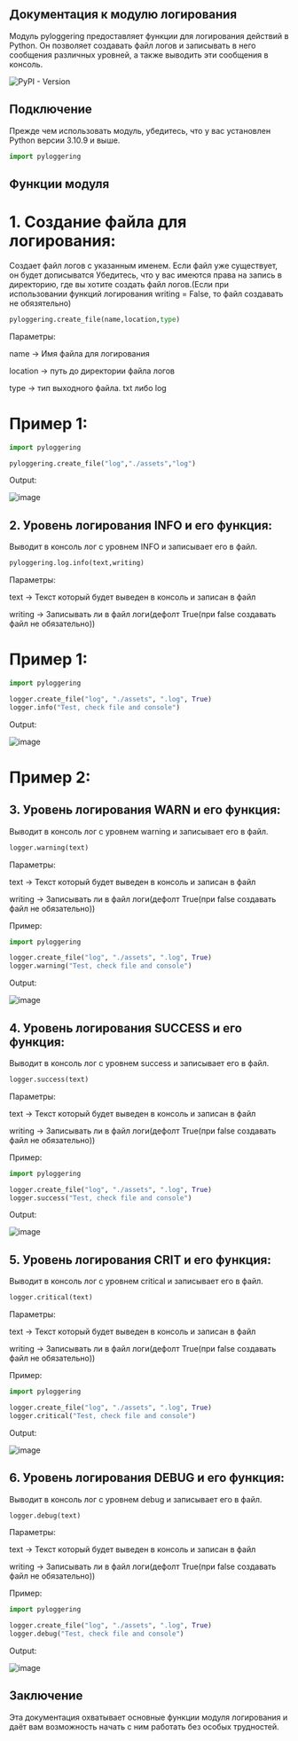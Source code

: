 ## Документация к модулю логирования
Модуль pyloggering предоставляет функции для логирования действий в Python. Он позволяет создавать файл логов и записывать в него сообщения различных уровней, а также выводить эти сообщения в консоль.



![PyPI - Version](https://img.shields.io/pypi/v/colorama?style=flat&label=colorama)


## Подключение
Прежде чем использовать модуль, убедитесь, что у вас установлен Python версии 3.10.9 и выше.
```python
import pyloggering
```
## Функции модуля
# 1. Создание файла для логирования:
Создает файл логов с указанным именем. Если файл уже существует, он будет дописыватся
Убедитесь, что у вас имеются права на запись в директорию, где вы хотите создать файл логов.(Если при использовании функций логирования writing = False, то файл создавать не обязятельно)
 ```python
pyloggering.create_file(name,location,type)
```
Параметры:

name -> Имя файла для логирования


location -> путь до директории файла логов


type -> тип выходного файла. txt либо log



# Пример 1:
```python
import pyloggering

pyloggering.create_file("log","./assets","log")
```
Output:


![image](https://github.com/user-attachments/assets/46ca7094-5031-45cf-b1d9-e2c61175dabd)



## 2. Уровень логирования INFO и его функция:

Выводит в консоль лог с уровнем INFO и записывает его в файл.


```python
pyloggering.log.info(text,writing)
```
Параметры:


text -> Текст который будет выведен в консоль и записан в файл


writing -> Записывать ли в файл логи(дефолт True(при false создавать файл не обязательно))




# Пример 1:
```python
import pyloggering

logger.create_file("log", "./assets", ".log", True)
logger.info("Test, check file and console")
```
Output:


![image](https://github.com/user-attachments/assets/8b97093e-06a2-4918-bd97-0e18875a2494)

# Пример 2:


## 3. Уровень логирования WARN и его функция:


Выводит в консоль лог с уровнем warning и записывает его в файл.

```python
logger.warning(text)
```
Параметры:


text -> Текст который будет выведен в консоль и записан в файл


writing -> Записывать ли в файл логи(дефолт True(при false создавать файл не обязательно))

Пример:


```python
import pyloggering

logger.create_file("log", "./assets", ".log", True)
logger.warning("Test, check file and console")
```
Output:


![image](https://github.com/user-attachments/assets/812c10a8-4e28-43c9-99c4-e02fce24c9d5)


## 4. Уровень логирования SUCCESS и его функция:
Выводит в консоль лог с уровнем success и записывает его в файл.

```python
logger.success(text)
```
Параметры:


text -> Текст который будет выведен в консоль и записан в файл


writing -> Записывать ли в файл логи(дефолт True(при false создавать файл не обязательно))

Пример:


```python
import pyloggering

logger.create_file("log", "./assets", ".log", True)
logger.success("Test, check file and console")
```
Output:

![image](https://github.com/user-attachments/assets/0e103fe1-865b-4427-aad1-df8b5d3446a8)


## 5. Уровень логирования CRIT и его функция:
Выводит в консоль лог с уровнем critical и записывает его в файл.

```python
logger.critical(text)
```
Параметры:


text -> Текст который будет выведен в консоль и записан в файл


writing -> Записывать ли в файл логи(дефолт True(при false создавать файл не обязательно))

Пример:


```python
import pyloggering

logger.create_file("log", "./assets", ".log", True)
logger.critical("Test, check file and console")
```
Output:

![image](https://github.com/user-attachments/assets/4ea60f10-8b9f-4356-bbc3-fa5a2d00a41d)



## 6. Уровень логирования DEBUG и его функция:
Выводит в консоль лог с уровнем debug и записывает его в файл.


```python
logger.debug(text)
```
Параметры:


text -> Текст который будет выведен в консоль и записан в файл


writing -> Записывать ли в файл логи(дефолт True(при false создавать файл не обязательно))

Пример:


```python
import pyloggering

logger.create_file("log", "./assets", ".log", True)
logger.debug("Test, check file and console")
```
Output:

![image](https://github.com/user-attachments/assets/04b52fc7-f25e-4683-9ed7-636aa2dca637)


## Заключение

Эта документация охватывает основные функции модуля логирования и даёт вам возможность начать с ним работать без особых трудностей.



